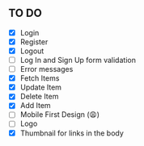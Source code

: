 ## TO DO

- [x] Login
- [x] Register
- [x] Logout
- [ ] Log In and Sign Up form validation
- [ ] Error messages
- [x] Fetch Items
- [x] Update Item
- [x] Delete Item
- [x] Add Item
- [ ] Mobile First Design (😩)
- [ ] Logo
- [x] Thumbnail for links in the body
